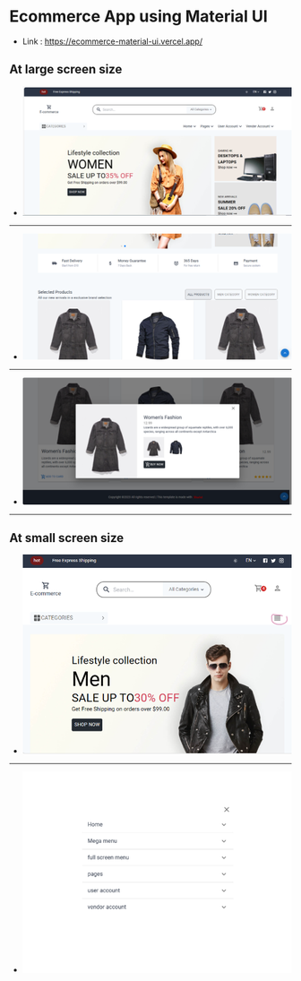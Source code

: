# Ecommerce App using Material UI

- Link : https://ecommerce-material-ui.vercel.app/

##  At large screen size
- <img src="public/images/1.png">


--------------------------------


- <img src="public/images/2.png">

--------------------------

- <img src="public/images/3.png">

-------------------------------
 
## At small screen size 

- <img src="public/images/5.png">



---------------------------

- <img src="public/images/6.png">

